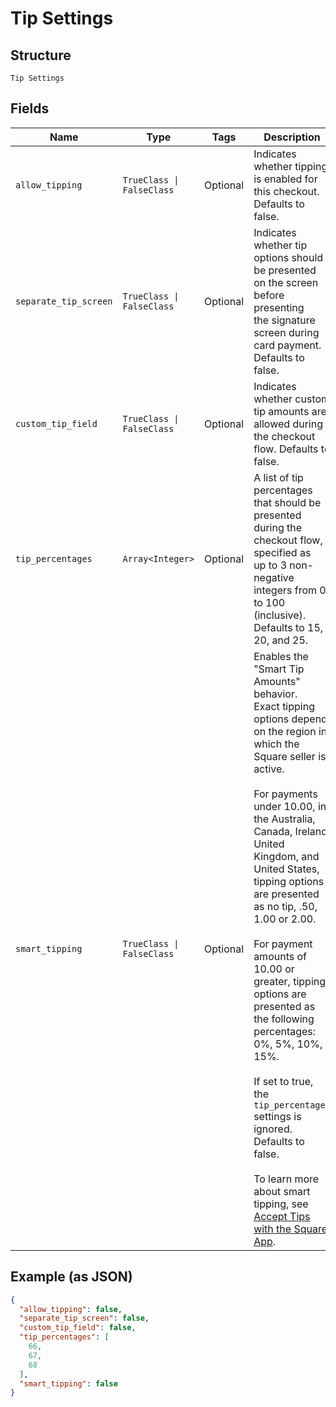 
# Tip Settings

## Structure

`Tip Settings`

## Fields

| Name | Type | Tags | Description |
|  --- | --- | --- | --- |
| `allow_tipping` | `TrueClass \| FalseClass` | Optional | Indicates whether tipping is enabled for this checkout. Defaults to false. |
| `separate_tip_screen` | `TrueClass \| FalseClass` | Optional | Indicates whether tip options should be presented on the screen before presenting<br>the signature screen during card payment. Defaults to false. |
| `custom_tip_field` | `TrueClass \| FalseClass` | Optional | Indicates whether custom tip amounts are allowed during the checkout flow. Defaults to false. |
| `tip_percentages` | `Array<Integer>` | Optional | A list of tip percentages that should be presented during the checkout flow, specified as<br>up to 3 non-negative integers from 0 to 100 (inclusive). Defaults to 15, 20, and 25. |
| `smart_tipping` | `TrueClass \| FalseClass` | Optional | Enables the "Smart Tip Amounts" behavior.<br>Exact tipping options depend on the region in which the Square seller is active.<br><br>For payments under 10.00, in the Australia, Canada, Ireland, United Kingdom, and United States, tipping options are presented as no tip, .50, 1.00 or 2.00.<br><br>For payment amounts of 10.00 or greater, tipping options are presented as the following percentages: 0%, 5%, 10%, 15%.<br><br>If set to true, the `tip_percentages` settings is ignored.<br>Defaults to false.<br><br>To learn more about smart tipping, see [Accept Tips with the Square App](https://squareup.com/help/us/en/article/5069-accept-tips-with-the-square-app). |

## Example (as JSON)

```json
{
  "allow_tipping": false,
  "separate_tip_screen": false,
  "custom_tip_field": false,
  "tip_percentages": [
    66,
    67,
    68
  ],
  "smart_tipping": false
}
```

